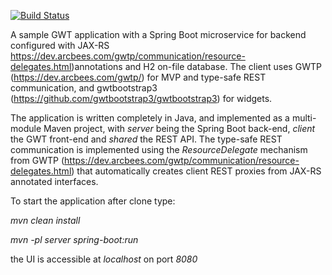 [![Build Status](https://travis-ci.org/aceroni75/gwtboot.svg?branch=master)](https://travis-ci.org/aceroni75/gwtboot)

A sample GWT application with a Spring Boot microservice for backend configured with JAX-RS https://dev.arcbees.com/gwtp/communication/resource-delegates.html)annotations and H2 on-file database. The client uses GWTP (https://dev.arcbees.com/gwtp/) for MVP and type-safe REST communication, and gwtbootstrap3 (https://github.com/gwtbootstrap3/gwtbootstrap3) for widgets.

The application is written completely in Java, and implemented as a multi-module Maven project, with _server_ being the Spring Boot back-end, _client_ the GWT front-end and _shared_ the REST API. The type-safe REST communication is implemented using the _ResourceDelegate_ mechanism from GWTP (https://dev.arcbees.com/gwtp/communication/resource-delegates.html) that automatically creates client REST proxies from JAX-RS annotated interfaces.

To start the application after clone type: 

_mvn clean install_

_mvn -pl server spring-boot:run_

the UI is accessible at _localhost_ on port _8080_
